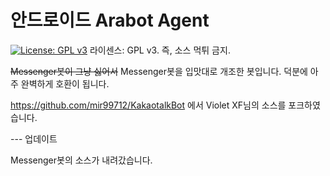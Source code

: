 # 안드로이드 Arabot Agent
[![License: GPL v3](https://img.shields.io/badge/License-GPL%20v3-blue.svg)](https://www.gnu.org/licenses/gpl-3.0)
라이센스: GPL v3. 즉, 소스 먹튀 금지.


~~Messenger봇이 그냥 싫어서~~ Messenger봇을 입맛대로 개조한 봇입니다. 덕분에 아주 완벽하게 호환이 됩니다.


https://github.com/mir99712/KakaotalkBot 에서 Violet XF님의 소스를 포크하였습니다.

--- 업데이트

Messenger봇의 소스가 내려갔습니다.

